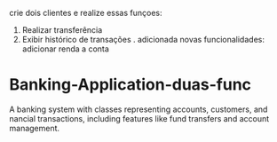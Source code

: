 crie dois clientes e realize essas funçoes:

1. Realizar transferência
2. Exibir histórico de transações
   .
adicionada novas funcionalidades:
adicionar renda a conta


# Banking-Application-duas-func
A banking system with classes representing accounts, customers, and nancial transactions, including features like fund transfers and account management.
